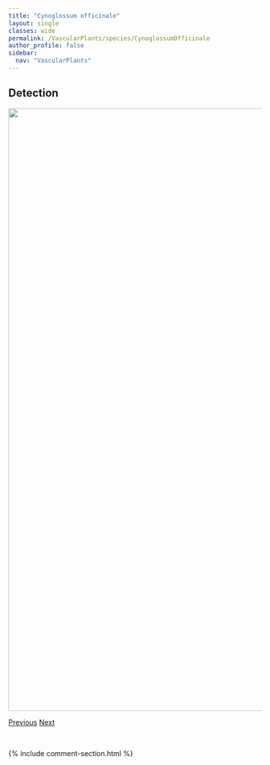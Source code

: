 ```yaml
---
title: "Cynoglossum officinale"
layout: single
classes: wide
permalink: /VascularPlants/species/CynoglossumOfficinale
author_profile: false
sidebar:
  nav: "VascularPlants"
---
```


<h2>Detection</h2>

<a href="https://drive.google.com/uc?export=view&id=1K8x315W-betr10xVyQaKYvVT5K1-FhxA">
<img src="https://drive.google.com/uc?export=view&id=1K8x315W-betr10xVyQaKYvVT5K1-FhxA" height = "1200" width = "800">
</a>


<a href="/DevelopmentWebsite/VascularPlants/species/CyclachaenaXanthiifolia" class="pagination--pager" title="Cyclachaena xanthiifolia">Previous</a> <a href="/DevelopmentWebsite/VascularPlants/species/Cyperaceae" class="pagination--pager" title="Cyperaceae">Next</a>

<p>&nbsp;</p>

{% include comment-section.html %}
